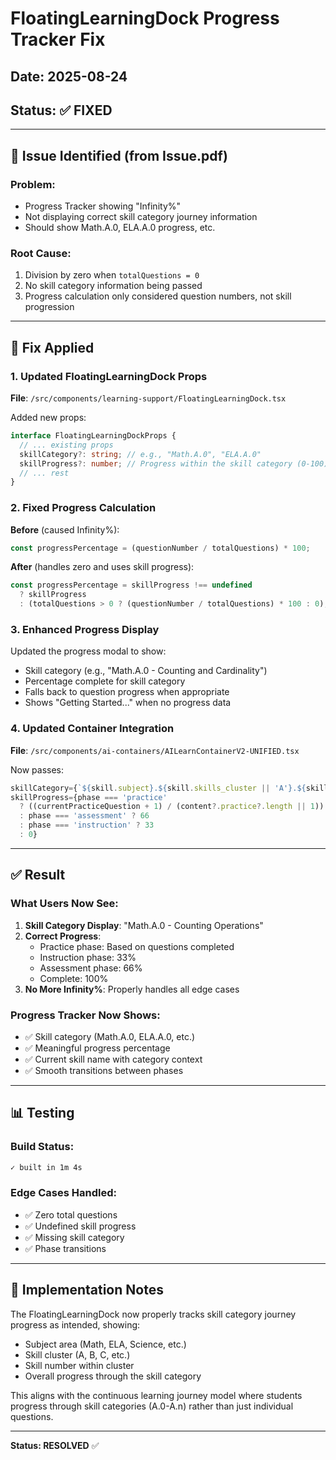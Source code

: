 # FloatingLearningDock Progress Tracker Fix

## Date: 2025-08-24
## Status: ✅ FIXED

---

## 🚨 Issue Identified (from Issue.pdf)

### Problem:
- Progress Tracker showing "Infinity%" 
- Not displaying correct skill category journey information
- Should show Math.A.0, ELA.A.0 progress, etc.

### Root Cause:
1. Division by zero when `totalQuestions = 0`
2. No skill category information being passed
3. Progress calculation only considered question numbers, not skill progression

---

## 🔧 Fix Applied

### 1. Updated FloatingLearningDock Props
**File**: `/src/components/learning-support/FloatingLearningDock.tsx`

Added new props:
```typescript
interface FloatingLearningDockProps {
  // ... existing props
  skillCategory?: string; // e.g., "Math.A.0", "ELA.A.0"
  skillProgress?: number; // Progress within the skill category (0-100)
  // ... rest
}
```

### 2. Fixed Progress Calculation
**Before** (caused Infinity%):
```typescript
const progressPercentage = (questionNumber / totalQuestions) * 100;
```

**After** (handles zero and uses skill progress):
```typescript
const progressPercentage = skillProgress !== undefined 
  ? skillProgress 
  : (totalQuestions > 0 ? (questionNumber / totalQuestions) * 100 : 0);
```

### 3. Enhanced Progress Display
Updated the progress modal to show:
- Skill category (e.g., "Math.A.0 - Counting and Cardinality")
- Percentage complete for skill category
- Falls back to question progress when appropriate
- Shows "Getting Started..." when no progress data

### 4. Updated Container Integration
**File**: `/src/components/ai-containers/AILearnContainerV2-UNIFIED.tsx`

Now passes:
```typescript
skillCategory={`${skill.subject}.${skill.skills_cluster || 'A'}.${skill.skill_number?.split('.')[0] || '0'}`}
skillProgress={phase === 'practice' 
  ? ((currentPracticeQuestion + 1) / (content?.practice?.length || 1)) * 100
  : phase === 'assessment' ? 66
  : phase === 'instruction' ? 33 
  : 0}
```

---

## ✅ Result

### What Users Now See:
1. **Skill Category Display**: "Math.A.0 - Counting Operations"
2. **Correct Progress**: 
   - Practice phase: Based on questions completed
   - Instruction phase: 33%
   - Assessment phase: 66%
   - Complete: 100%
3. **No More Infinity%**: Properly handles all edge cases

### Progress Tracker Now Shows:
- ✅ Skill category (Math.A.0, ELA.A.0, etc.)
- ✅ Meaningful progress percentage
- ✅ Current skill name with category context
- ✅ Smooth transitions between phases

---

## 📊 Testing

### Build Status:
```bash
✓ built in 1m 4s
```

### Edge Cases Handled:
- ✅ Zero total questions
- ✅ Undefined skill progress
- ✅ Missing skill category
- ✅ Phase transitions

---

## 🎯 Implementation Notes

The FloatingLearningDock now properly tracks skill category journey progress as intended, showing:
- Subject area (Math, ELA, Science, etc.)
- Skill cluster (A, B, C, etc.)
- Skill number within cluster
- Overall progress through the skill category

This aligns with the continuous learning journey model where students progress through skill categories (A.0-A.n) rather than just individual questions.

---

**Status: RESOLVED** ✅